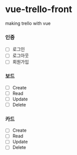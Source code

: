 # vue-trello-front

making trello with vue

### 인증

- [ ] 로그인
- [ ] 로그아웃
- [ ] 회원가입

### 보드

- [ ] Create
- [ ] Read
- [ ] Update
- [ ] Delete

### 카드

- [ ] Create
- [ ] Read
- [ ] Update
- [ ] Delete

